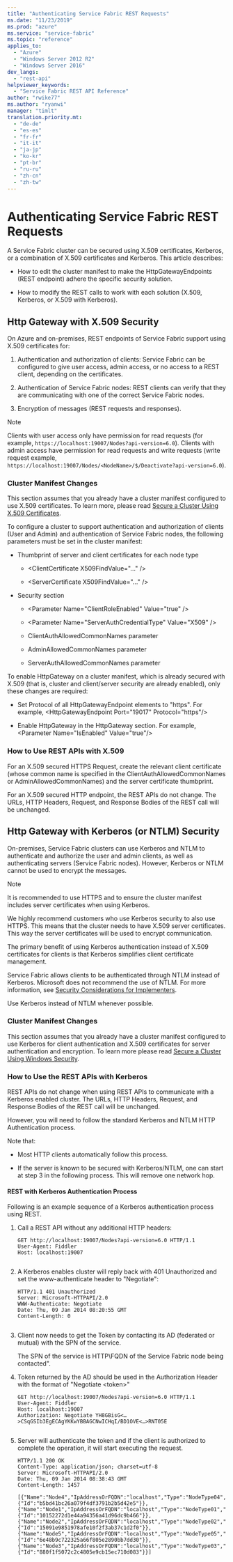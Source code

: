 ```yaml
---
title: "Authenticating Service Fabric REST Requests"
ms.date: "11/23/2019"
ms.prod: "azure"
ms.service: "service-fabric"
ms.topic: "reference"
applies_to: 
  - "Azure"
  - "Windows Server 2012 R2"
  - "Windows Server 2016"
dev_langs: 
  - "rest-api"
helpviewer_keywords: 
  - "Service Fabric REST API Reference"
author: "rwike77"
ms.author: "ryanwi"
manager: "timlt"
translation.priority.mt: 
  - "de-de"
  - "es-es"
  - "fr-fr"
  - "it-it"
  - "ja-jp"
  - "ko-kr"
  - "pt-br"
  - "ru-ru"
  - "zh-cn"
  - "zh-tw"
---
```

# Authenticating Service Fabric REST Requests
A Service Fabric cluster can be secured using X.509 certificates, Kerberos, or a combination of X.509 certificates and Kerberos. This article describes:  
  
-   How to edit the cluster manifest to make the HttpGatewayEndpoints (REST endpoint) adhere the specific security solution.  
  
-   How to modify the REST calls to work with each solution (X.509, Kerberos, or X.509 with Kerberos).  
  
## Http Gateway with X.509 Security  
 On Azure and on-premises, REST endpoints of Service Fabric support using X.509 certificates for:  
  
1.  Authentication and authorization of clients: Service Fabric can be configured to give user access, admin access, or no access to a REST client, depending on the certificates.  
  
2.  Authentication of Service Fabric nodes: REST clients can verify that they are communicating with one of the correct Service Fabric nodes.  
  
3.  Encryption of messages (REST requests and responses).  
  
> [!NOTE]
>  Clients with user access only have permission for read requests (for example, `https://localhost:19007/Nodes?api-version=6.0`). Clients with admin access have permission for read requests and write requests (write request example, `https://localhost:19007/Nodes/<NodeName>/$/Deactivate?api-version=6.0`).  
  
### Cluster Manifest Changes  
 This section assumes that you already have a cluster manifest configured to use X.509 certificates. To learn more, please read [Secure a Cluster Using X.509 Certificates](/azure/service-fabric/service-fabric-cluster-security).  
  
 To configure a cluster to support authentication and authorization of clients (User and Admin) and authentication of Service Fabric nodes, the following parameters must be set in the cluster manifest:  
  
-   Thumbprint of server and client certificates for each node type  
  
    -   \<ClientCertificate X509FindValue="…" />  
  
    -   \<ServerCertificate X509FindValue="…" />  
  
-   Security section  
  
    -   \<Parameter Name="ClientRoleEnabled" Value="true" />  
  
    -   \<Parameter Name="ServerAuthCredentialType" Value="X509" />  
  
    -   ClientAuthAllowedCommonNames parameter  
  
    -   AdminAllowedCommonNames parameter  
  
    -   ServerAuthAllowedCommonNames parameter  
  
 To enable HttpGateway on a cluster manifest, which is already secured with X.509 (that is, cluster and client/server security are already enabled), only these changes are required:  
  
-   Set Protocol of all HttpGatewayEndpoint elements to "https". For example, \<HttpGatewayEndpoint Port="19017" Protocol="https"/>  
  
-   Enable HttpGateway in the HttpGateway section. For example, \<Parameter Name="IsEnabled" Value="true"/>  
  
### How to Use REST APIs with X.509  
 For an X.509 secured HTTPS Request, create the relevant client certificate (whose common name is specified in the ClientAuthAllowedCommonNames or AdminAllowedCommonNames) and the server certificate thumbprint.  
  
 For an X.509 secured HTTP endpoint, the REST APIs do not change. The URLs, HTTP Headers, Request, and Response Bodies of the REST call will be unchanged.  
  
## Http Gateway with Kerberos (or NTLM) Security  
 On-premises, Service Fabric clusters can use Kerberos and NTLM to authenticate and authorize the user and admin clients, as well as authenticating servers (Service Fabric nodes). However, Kerberos or NTLM cannot be used to encrypt the messages.  
  
> [!NOTE]
>  It is recommended to use HTTPS and to ensure the cluster manifest includes server certificates when using Kerberos.  
  
 We highly recommend customers who use Kerberos security to also use HTTPS. This means that the cluster needs to have X.509 server certificates. This way the server certificates will be used to encrypt communication.  
  
 The primary benefit of using Kerberos authentication instead of X.509 certificates for clients is that Kerberos simplifies client certificate management.  
  
 Service Fabric allows clients to be authenticated through NTLM instead of Kerberos. Microsoft does not recommend the use of NTLM. For more information, see [Security Considerations for Implementers](https://msdn.microsoft.com/library/cc236715.aspx).  
  
 Use Kerberos instead of NTLM whenever possible.  
  
### Cluster Manifest Changes  
 This section assumes that you already have a cluster manifest configured to use Kerberos for client authentication and X.509 certificates for server authentication and encryption. To learn more please read [Secure a Cluster Using Windows Security](/azure/service-fabric/service-fabric-cluster-security).  
  
### How to Use the REST APIs with Kerberos  
 REST APIs do not change when using REST APIs to communicate with a Kerberos enabled cluster. The URLs, HTTP Headers, Request, and Response Bodies of the REST call will be unchanged.  
  
 However, you will need to follow the standard Kerberos and NTLM HTTP Authentication process. 
 
 Note that:  
  
-   Most HTTP clients automatically follow this process.  
  
-   If the server is known to be secured with Kerberos/NTLM, one can start at step 3 in the following process. This will remove one network hop.  
  
#### REST with Kerberos Authentication Process  
 Following is an example sequence of a Kerberos authentication process using REST.  
  
1.  Call a REST API without any additional HTTP headers:  
  
    ```  
    GET http://localhost:19007/Nodes?api-version=6.0 HTTP/1.1  
    User-Agent: Fiddler  
    Host: localhost:19007  
  
    ```  
  
2.  A Kerberos enables cluster will reply back with 401 Unauthorized and set the www-authenticate header to "Negotiate":  
  
    ```  
    HTTP/1.1 401 Unauthorized  
    Server: Microsoft-HTTPAPI/2.0  
    WWW-Authenticate: Negotiate  
    Date: Thu, 09 Jan 2014 08:20:55 GMT  
    Content-Length: 0  
  
    ```  
  
3.  Client now needs to get the Token by contacting its AD (federated or mutual) with the SPN of the service.  
  
     The SPN of the service is HTTP\FQDN of the Service Fabric node being contacted".  
  
4.  Token returned by the AD should be used in the Authorization Header with the format of "Negotiate \<token>"  
  
    ```  
    GET http://localhost:19007/Nodes?api-version=6.0 HTTP/1.1  
    User-Agent: Fiddler  
    Host: localhost:19007  
    Authorization: Negotiate YH8GBisG<…>CSqGSIb3EgECAgYKKwYBBAGCNwICHqI/BD1OVE<…>RNT05E  
  
    ```  
  
5.  Server will authenticate the token and if the client is authorized to complete the operation, it will start executing the request.  
  
    ```  
    HTTP/1.1 200 OK  
    Content-Type: application/json; charset=utf-8  
    Server: Microsoft-HTTPAPI/2.0  
    Date: Thu, 09 Jan 2014 08:38:43 GMT  
    Content-Length: 1457  
  
    [{"Name":"Node4","IpAddressOrFQDN":"localhost","Type":"NodeType04","CodeVersion":"2.0.283.0","ConfigVersion":"1.0","NodeStatus":1,"NodeUpTimeInSeconds":"4335",NodeDownTimeInSeconds":"0","HealthState":1,"IsSeedNode":false,"UpgradeDomain":"MYUD1","FaultDomain":"fd:\/RACK2","Id":{"Id":"b5bd41bc26a079f4df3791b2b5d42e5"}},{"Name":"Node1","IpAddressOrFQDN":"localhost","Type":"NodeType01","CodeVersion":"2.0.283.0","ConfigVersion":"1.0","NodeStatus":1,"NodeUpTimeInSeconds":"4335",NodeDownTimeInSeconds":"0","HealthState":1,"IsSeedNode":true,"UpgradeDomain":"MYUD1","FaultDomain":"fd:\/RACK1","Id":{"Id":"10152272d1e44a94356a41d96dc9b466"}},{"Name":"Node2","IpAddressOrFQDN":"localhost","Type":"NodeType02","CodeVersion":"2.0.283.0","ConfigVersion":"1.0","NodeStatus":1,"NodeUpTimeInSeconds":"4335",NodeDownTimeInSeconds":"0","HealthState":1,"IsSeedNode":true,"UpgradeDomain":"MYUD2","FaultDomain":"fd:\/RACK2","Id":{"Id":"15091e9851978afe10f2f3ab37c1d2f0"}},{"Name":"Node5","IpAddressOrFQDN":"localhost","Type":"NodeType05","CodeVersion":"2.0.283.0","ConfigVersion":"1.0","NodeStatus":1,"NodeUpTimeInSeconds":"4335",NodeDownTimeInSeconds":"0","HealthState":1,"IsSeedNode":false,"UpgradeDomain":"MYUD2","FaultDomain":"fd:\/RACK1","Id":{"Id":"6e48b9c722325a66f805e2890bb7dd30"}},{"Name":"Node3","IpAddressOrFQDN":"localhost","Type":"NodeType03","CodeVersion":"2.0.283.0","ConfigVersion":"1.0","NodeStatus":1,"NodeUpTimeInSeconds":"4335",NodeDownTimeInSeconds":"0","HealthState":1,"IsSeedNode":true,"UpgradeDomain":"MYUD3","FaultDomain":"fd:\/RACK1","Id":{"Id":"880f1f5072c2c4805e9cb15ec710d083"}}]  
  
    ```  
